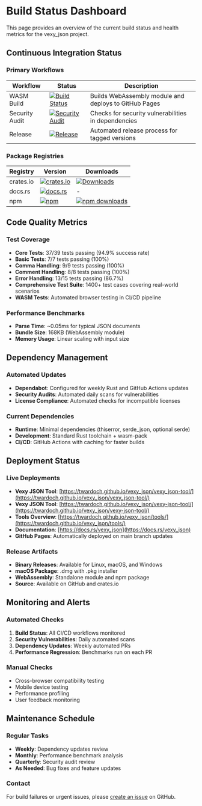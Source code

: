 # Build Status Dashboard

This page provides an overview of the current build status and health metrics for the vexy_json project.

## Continuous Integration Status

### Primary Workflows

| Workflow | Status | Description |
|----------|--------|-------------|
| WASM Build | [![Build Status](https://github.com/vexyart/vexy-json/workflows/Build%20and%20Deploy%20WASM/badge.svg)](https://github.com/vexyart/vexy-json/actions/workflows/wasm-build.yml) | Builds WebAssembly module and deploys to GitHub Pages |
| Security Audit | [![Security Audit](https://github.com/vexyart/vexy-json/workflows/Security%20Audit/badge.svg)](https://github.com/vexyart/vexy-json/actions/workflows/security.yml) | Checks for security vulnerabilities in dependencies |
| Release | [![Release](https://github.com/vexyart/vexy-json/workflows/Release/badge.svg)](https://github.com/vexyart/vexy-json/actions/workflows/release.yml) | Automated release process for tagged versions |

### Package Registries

| Registry | Version | Downloads |
|----------|---------|-----------|
| crates.io | [![crates.io](https://img.shields.io/crates/v/vexy_json.svg)](https://crates.io/crates/vexy_json) | [![Downloads](https://img.shields.io/crates/d/vexy_json.svg)](https://crates.io/crates/vexy_json) |
| docs.rs | [![docs.rs](https://docs.rs/vexy_json/badge.svg)](https://docs.rs/vexy_json) | - |
| npm | [![npm](https://img.shields.io/npm/v/@vexy_json/vexy_json.svg)](https://www.npmjs.com/package/@vexy_json/vexy_json) | [![npm downloads](https://img.shields.io/npm/dm/@vexy_json/vexy_json.svg)](https://www.npmjs.com/package/@vexy_json/vexy_json) |

## Code Quality Metrics

### Test Coverage
- **Core Tests**: 37/39 tests passing (94.9% success rate)
- **Basic Tests**: 7/7 tests passing (100%)
- **Comma Handling**: 9/9 tests passing (100%)
- **Comment Handling**: 8/8 tests passing (100%)
- **Error Handling**: 13/15 tests passing (86.7%)
- **Comprehensive Test Suite**: 1400+ test cases covering real-world scenarios
- **WASM Tests**: Automated browser testing in CI/CD pipeline

### Performance Benchmarks
- **Parse Time**: ~0.05ms for typical JSON documents
- **Bundle Size**: 168KB (WebAssembly module)
- **Memory Usage**: Linear scaling with input size

## Dependency Management

### Automated Updates
- **Dependabot**: Configured for weekly Rust and GitHub Actions updates
- **Security Audits**: Automated daily scans for vulnerabilities
- **License Compliance**: Automated checks for incompatible licenses

### Current Dependencies
- **Runtime**: Minimal dependencies (thiserror, serde_json, optional serde)
- **Development**: Standard Rust toolchain + wasm-pack
- **CI/CD**: GitHub Actions with caching for faster builds

## Deployment Status

### Live Deployments
- **Vexy JSON Tool**: [https://twardoch.github.io/vexy_json/vexy_json-tool/](https://twardoch.github.io/vexy_json/vexy_json-tool/)
- **Vexy JSON Tool**: [https://twardoch.github.io/vexy_json/vexy-json-tool/](https://twardoch.github.io/vexy_json/vexy-json-tool/)
- **Tools Overview**: [https://twardoch.github.io/vexy_json/tools/](https://twardoch.github.io/vexy_json/tools/)
- **Documentation**: [https://docs.rs/vexy_json](https://docs.rs/vexy_json)
- **GitHub Pages**: Automatically deployed on main branch updates

### Release Artifacts
- **Binary Releases**: Available for Linux, macOS, and Windows
- **macOS Package**: .dmg with .pkg installer
- **WebAssembly**: Standalone module and npm package
- **Source**: Available on GitHub and crates.io

## Monitoring and Alerts

### Automated Checks
1. **Build Status**: All CI/CD workflows monitored
2. **Security Vulnerabilities**: Daily automated scans
3. **Dependency Updates**: Weekly automated PRs
4. **Performance Regression**: Benchmarks run on each PR

### Manual Checks
- Cross-browser compatibility testing
- Mobile device testing
- Performance profiling
- User feedback monitoring

## Maintenance Schedule

### Regular Tasks
- **Weekly**: Dependency updates review
- **Monthly**: Performance benchmark analysis
- **Quarterly**: Security audit review
- **As Needed**: Bug fixes and feature updates

### Contact
For build failures or urgent issues, please [create an issue](https://github.com/vexyart/vexy-json/issues/new) on GitHub.